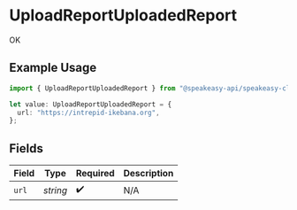 # UploadReportUploadedReport

OK

## Example Usage

```typescript
import { UploadReportUploadedReport } from "@speakeasy-api/speakeasy-client-sdk-typescript/sdk/models/operations";

let value: UploadReportUploadedReport = {
  url: "https://intrepid-ikebana.org",
};
```

## Fields

| Field              | Type               | Required           | Description        |
| ------------------ | ------------------ | ------------------ | ------------------ |
| `url`              | *string*           | :heavy_check_mark: | N/A                |